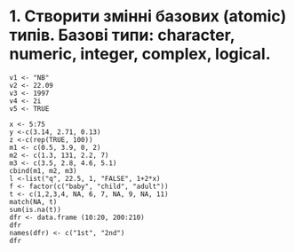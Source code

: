 # 1. Створити змінні базових (atomic) типів. Базові типи: character, numeric, integer, complex, logical.
```{r}
v1 <- "NB"
v2 <- 22.09
v3 <- 1997
v4 <- 2i
v5 <- TRUE

x <- 5:75
y <-c(3.14, 2.71, 0.13)
z <-c(rep(TRUE, 100))
m1 <- c(0.5, 3.9, 0, 2)
m2 <- c(1.3, 131, 2.2, 7)
m3 <- c(3.5, 2.8, 4.6, 5.1)
cbind(m1, m2, m3)
l <-list("q", 22.5, 1, "FALSE", 1+2*x)
f <- factor(c("baby", "child", "adult"))
t <- c(1,2,3,4, NA, 6, 7, NA, 9, NA, 11)
match(NA, t)
sum(is.na(t))
dfr <- data.frame (10:20, 200:210)
dfr
names(dfr) <- c("1st", "2nd")
dfr
